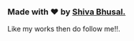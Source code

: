 
### Made with ❤️ by [Shiva Bhusal.](https://github.com/shiva-010)

Like my works then do follow me!!.


